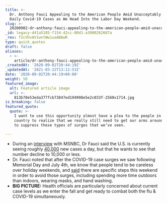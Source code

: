 ```yaml
---
title: >-
  Dr. Anthony Fauci Appealing to the American People Amid Unacceptably High
  Daily Covid-19 Cases as We Head Into the Labor Day Weekend.
slug: >-
  20200902-dr-anthony-fauci-appealing-to-the-american-people-amid-unacceptably-high-daily-covid-19-cases-as-we-head-into-the-labor-day-weekend
_id: legacy-d41a5185-f154-42cc-80d1-a3900262687a
_rev: f2cVhvAV1wntWw1uaABAwR
type: quick_quotes
draft: false
aliases:
  - >-
    article/dr-anthony-fauci-appealing-to-the-american-people-amid-unacceptably-high-daily-covid-19-cases-as-we-head-into-the-labor-day-weekend/
_createdAt: '2020-09-02T20:44:19Z'
_updatedAt: '2021-03-22T13:12:53Z'
date: '2020-09-02T20:44:19+00:00'
weight: 50
featured_image:
  alt: Featured article image
  url: >-
    813b78e53eda377fcb73847ed194998e5e2c033f-2560x1714.jpg
is_breaking: false
featured_quote:
  quote: >-
    I want to use this opportunity almost have a plea to the people in this
    country to realize that we really still need to get our arms around this and
    to suppress these types of surges that we’ve seen.

---
```

* During an [interview](https://www.youtube.com/watch?v=3D2f36_VhtU) with MSNBC, Dr Fauci said the U.S. is currently seeing roughly [40,000](https://covid.cdc.gov/covid-data-tracker/?utm_source=morning_brew#trends) new cases a day, but that he wants to see that number decline to 10,000 or less.
* Dr. Fauci noted that after the COVID-19 case surges we saw following Memorial Day and July 4th, we know that people tend to be careless over holiday weekends, and [said](https://www.youtube.com/watch?v=3D2f36_VhtU) there are specific steps this weekend in order to avoid those surges, including spending more time outdoors than indoors, wearing masks, and hand washing.
* **BIG PICTURE:** Health officials are particularly concerned about current case levels as we enter the fall and get ready to combat both the flu & COVID-19 simultaneously.